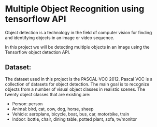 # Multiple Object Recognition using tensorflow API 

Object detection is a technology in the field of computer vision for finding and identifying objects in an image or video sequence. 

In this project we will be detecting multiple objects in an image using the Tensorflow object detection API. 

## Dataset:

The dataset used in this project is the PASCAL-VOC 2012. Pascal VOC is a collection of datasets for object detection. The main goal is to recognize objects from a number of visual object classes in realistic scenes. The twenty object classes that are existing are:

- Person: person
- Animal: bird, cat, cow, dog, horse, sheep
- Vehicle: aeroplane, bicycle, boat, bus, car, motorbike, train
- Indoor: bottle, chair, dining table, potted plant, sofa, tv/monitor

## 

